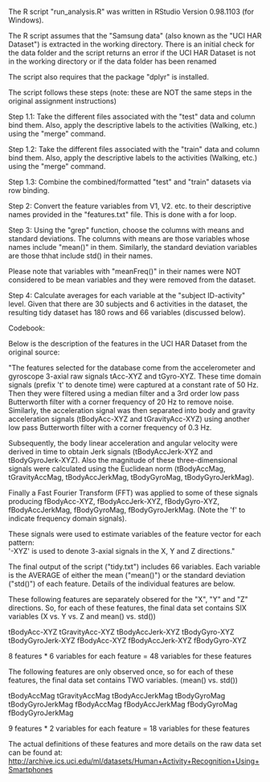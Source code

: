 The R script "run_analysis.R" was written in RStudio Version 0.98.1103 (for Windows).

The R script assumes that the "Samsung data" (also known as the "UCI HAR Dataset") is extracted in the
working directory. There is an initial check for the data folder and the script returns an error
if the UCI HAR Dataset is not in the working directory or if the data folder has been renamed

The script also requires that the package "dplyr" is installed.

The script follows these steps (note: these are NOT the same steps in the original assignment instructions)

Step 1.1: Take the different files associated with the "test" data and column bind them. Also, apply the
descriptive labels to the activities (Walking, etc.) using the "merge" command.

Step 1.2: Take the different files associated with the "train" data and column bind them. Also, apply the
descriptive labels to the activities (Walking, etc.) using the "merge" command.

Step 1.3: Combine the combined/formatted "test" and "train" datasets via row binding.

Step 2: Convert the feature variables from V1, V2. etc. to their descriptive names provided in the "features.txt" file.
This is done with a for loop.

Step 3: Using the "grep" function, choose the columns with means and standard deviations. The columns with
means are those variables whose names include "mean()" in them. Similarly, the standard deviation variables
are those thhat include std() in their names.

Please note that variables with "meanFreq()" in their names were NOT considered to be mean variables and they
were removed from the dataset.

Step 4: Calculate averages for each variable at the "subject ID-activity" level. Given that there are 30 subjects
and 6 activities in the dataset, the resulting tidy dataset has 180 rows and 66 variables (discussed below).

Codebook:

Below is the description of the features in the UCI HAR Dataset from the original source:

"The features selected for the database come from the accelerometer and gyroscope 3-axial raw signals tAcc-XYZ and 
tGyro-XYZ. These time domain signals (prefix 't' to denote time) were captured at a constant rate of 50 Hz. Then 
they were filtered using a median filter and a 3rd order low pass Butterworth filter with a corner frequency of 20 
Hz to remove noise. Similarly, the acceleration signal was then separated into body and gravity acceleration signals 
(tBodyAcc-XYZ and tGravityAcc-XYZ) using another low pass Butterworth filter with a corner frequency of 0.3 Hz. 

Subsequently, the body linear acceleration and angular velocity were derived in time to obtain Jerk signals 
(tBodyAccJerk-XYZ and tBodyGyroJerk-XYZ). Also the magnitude of these three-dimensional signals were calculated using 
the Euclidean norm (tBodyAccMag, tGravityAccMag, tBodyAccJerkMag, tBodyGyroMag, tBodyGyroJerkMag). 

Finally a Fast Fourier Transform (FFT) was applied to some of these signals producing fBodyAcc-XYZ, fBodyAccJerk-XYZ,
fBodyGyro-XYZ, fBodyAccJerkMag, fBodyGyroMag, fBodyGyroJerkMag. (Note the 'f' to indicate frequency domain signals). 

These signals were used to estimate variables of the feature vector for each pattern:  
'-XYZ' is used to denote 3-axial signals in the X, Y and Z directions."

The final output of the script ("tidy.txt") includes 66 variables. Each variable is the AVERAGE of either the mean 
("mean()") or the standard deviation ("std()") of each feature. Details of the individual features are below.

These following features are separately obsered for the "X", "Y" and "Z" directions. So, for each of these features,
the final data set contains SIX variables (X vs. Y vs. Z and mean() vs. std())

tBodyAcc-XYZ
tGravityAcc-XYZ
tBodyAccJerk-XYZ
tBodyGyro-XYZ
tBodyGyroJerk-XYZ
fBodyAcc-XYZ
fBodyAccJerk-XYZ
fBodyGyro-XYZ

8 features * 6 variables for each feature = 48 variables for these features

The following features are only observed once, so for each of these features, the final data set contains TWO variables.
(mean() vs. std())

tBodyAccMag
tGravityAccMag
tBodyAccJerkMag
tBodyGyroMag
tBodyGyroJerkMag
fBodyAccMag
fBodyAccJerkMag
fBodyGyroMag
fBodyGyroJerkMag

9 features * 2 variables for each feature = 18 variables for these features

The actual definitions of these features and more details on the raw data set can be found at:
http://archive.ics.uci.edu/ml/datasets/Human+Activity+Recognition+Using+Smartphones 

